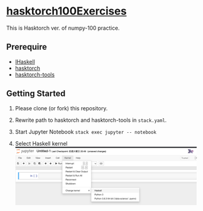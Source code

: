 # [hasktorch100Exercises](https://www.notion.so/100-Exercises-for-Hasktorch-Tensor-a6aa7143fb334eabacda140fdaa0bae4)
This is Hasktorch ver. of numpy-100 practice.

## Prerequire
- [IHaskell](https://github.com/gibiansky/IHaskell)
- [hasktorch](https://github.com/hasktorch/hasktorch)
- [hasktorch-tools](https://github.com/DaisukeBekki/hasktorch-tools)

## Getting Started
1. Please clone (or fork) this repository.

2. Rewrite path to hasktorch and hasktorch-tools in `stack.yaml`.

3. Start Jupyter Notebook
`stack exec jupyter -- notebook`

4. Select Haskell kernel
![jupyter](./img/jupyter.png)
